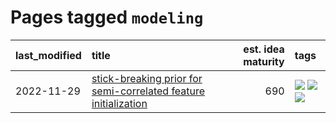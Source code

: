 # Pages tagged `modeling`

|last_modified|title|est. idea maturity|tags
|:---|:---|---:|:---|
|2022-11-29|[stick-breaking prior for semi-correlated feature initialization](../stickbreaking-init.md)|690|[![](https://img.shields.io/badge/tag-experimental-96f021)](../tags/experimental.md) [![](https://img.shields.io/badge/tag-modeling-2b1421)](../tags/modeling.md) [![](https://img.shields.io/badge/tag-wip-734214)](../tags/wip.md)|